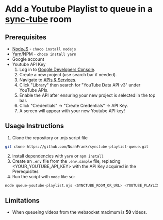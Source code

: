# Add a Youtube Playlist to queue in a [sync-tube](https://sync-tube.de/) room

## Prerequisites
- [NodeJS](https://nodejs.dev/) - `choco install nodejs`
- [Yarn](https://classic.yarnpkg.com/lang/en/docs/install/)/NPM - `choco install yarn`
- Google account
- Youtube API Key
  1. Log in to [Google Developers Console](https://console.cloud.google.com/).
  2. Create a new project (use search bar if needed).
  3. Navigate to [APIs & Services](https://console.cloud.google.com/apis/dashboard).
  4. Click "Library" then search for "YouTube Data API v3" under YouTube APIs.
  5. Enable the API after ensuring your new project is selected in the top bar.
  6. Click "Credentials" -> "Create Credentials" -> API Key.
  7. A screen will appear with your new Youtube API key!


## Usage Instructions
1. Clone the repository or .mjs script file
```bash
git clone https://github.com/NoahFrank/synctube-playlist-queue.git
````
2. Install dependencies with `yarn` or `npm install`
3. Create an `.env` file from the `.env.sample` file, replacing <YOUR_YOUTUBE_API_KEY> with the API Key acquired in the Prerequisites
4. Run the script with `node` like so:
```bash
node queue-youtube-playlist.mjs <SYNCTUBE_ROOM_OR_URL> <YOUTUBE_PLAYLIST_URL>
```

## Limitations
- When queueing videos from the websocket maximum is **50** videos.